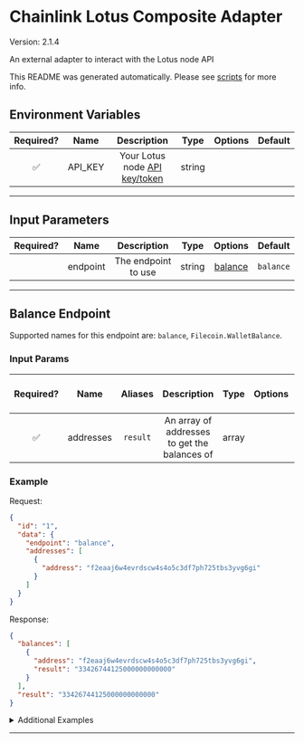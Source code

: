 # Chainlink Lotus Composite Adapter

Version: 2.1.4

An external adapter to interact with the Lotus node API

This README was generated automatically. Please see [scripts](../../scripts) for more info.

## Environment Variables

| Required? |  Name   |                                            Description                                             |  Type  | Options | Default |
| :-------: | :-----: | :------------------------------------------------------------------------------------------------: | :----: | :-----: | :-----: |
|    ✅     | API_KEY | Your Lotus node [API key/token](https://docs.filecoin.io/build/lotus/api-tokens/#obtaining-tokens) | string |         |         |

---

## Input Parameters

| Required? |   Name   |     Description     |  Type  |           Options            |  Default  |
| :-------: | :------: | :-----------------: | :----: | :--------------------------: | :-------: |
|           | endpoint | The endpoint to use | string | [balance](#balance-endpoint) | `balance` |

---

## Balance Endpoint

Supported names for this endpoint are: `balance`, `Filecoin.WalletBalance`.

### Input Params

| Required? |   Name    | Aliases  |                 Description                  | Type  | Options | Default | Depends On | Not Valid With |
| :-------: | :-------: | :------: | :------------------------------------------: | :---: | :-----: | :-----: | :--------: | :------------: |
|    ✅     | addresses | `result` | An array of addresses to get the balances of | array |         |         |            |                |

### Example

Request:

```json
{
  "id": "1",
  "data": {
    "endpoint": "balance",
    "addresses": [
      {
        "address": "f2eaaj6w4evrdscw4s4o5c3df7ph725tbs3yvg6gi"
      }
    ]
  }
}
```

Response:

```json
{
  "balances": [
    {
      "address": "f2eaaj6w4evrdscw4s4o5c3df7ph725tbs3yvg6gi",
      "result": "33426744125000000000000"
    }
  ],
  "result": "33426744125000000000000"
}
```

<details>
<summary>Additional Examples</summary>

Request:

```json
{
  "id": "1",
  "data": {
    "endpoint": "balance",
    "addresses": [
      {
        "address": "f2eaaj6w4evrdscw4s4o5c3df7ph725tbs3yvg6gi"
      },
      {
        "address": "f225ey7bq53ur6sgrkxgf74hl2ftxkajupatwnmay"
      }
    ]
  }
}
```

Response:

```json
{
  "balances": [
    {
      "address": "f2eaaj6w4evrdscw4s4o5c3df7ph725tbs3yvg6gi",
      "result": "33426744125000000000000"
    },
    {
      "address": "f225ey7bq53ur6sgrkxgf74hl2ftxkajupatwnmay",
      "result": "850000000000000000"
    }
  ],
  "result": "33427594125000000000000"
}
```

Request:

```json
{
  "id": "1",
  "data": {
    "endpoint": "balance",
    "addresses": [
      {
        "address": "f2eaaj6w4evrdscw4s4o5c3df7ph725tbs3yvg6gi"
      },
      {
        "address": "f225ey7bq53ur6sgrkxgf74hl2ftxkajupatwnmay"
      }
    ]
  }
}
```

Response:

```json
{
  "balances": [
    {
      "address": "f2eaaj6w4evrdscw4s4o5c3df7ph725tbs3yvg6gi",
      "result": "33426744125000000000000"
    },
    {
      "address": "f225ey7bq53ur6sgrkxgf74hl2ftxkajupatwnmay",
      "result": "850000000000000000"
    }
  ],
  "result": "33427594125000000000000"
}
```

</details>

---
